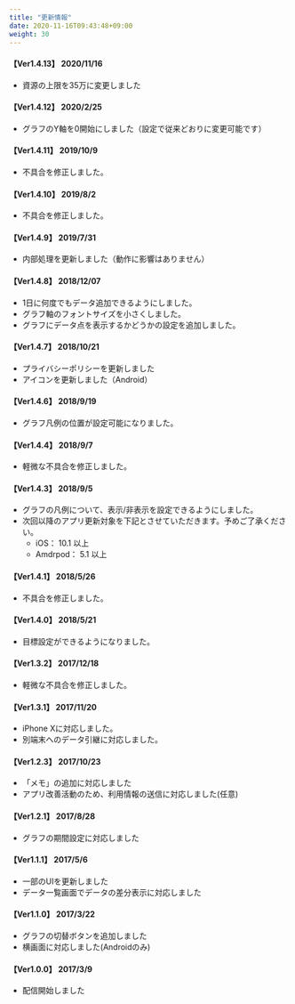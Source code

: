 ```yaml
---
title: "更新情報"
date: 2020-11-16T09:43:48+09:00
weight: 30
---
```


#### 【Ver1.4.13】 2020/11/16

* 資源の上限を35万に変更しました

#### 【Ver1.4.12】 2020/2/25

* グラフのY軸を0開始にしました（設定で従来どおりに変更可能です）

#### 【Ver1.4.11】 2019/10/9

* 不具合を修正しました。

#### 【Ver1.4.10】 2019/8/2

* 不具合を修正しました。

#### 【Ver1.4.9】 2019/7/31

* 内部処理を更新しました（動作に影響はありません）

#### 【Ver1.4.8】 2018/12/07

* 1日に何度でもデータ追加できるようにしました。
* グラフ軸のフォントサイズを小さくしました。
* グラフにデータ点を表示するかどうかの設定を追加しました。

#### 【Ver1.4.7】 2018/10/21

* プライバシーポリシーを更新しました
* アイコンを更新しました（Android）

#### 【Ver1.4.6】 2018/9/19

* グラフ凡例の位置が設定可能になりました。

#### 【Ver1.4.4】 2018/9/7

* 軽微な不具合を修正しました。

#### 【Ver1.4.3】 2018/9/5

* グラフの凡例について、表示/非表示を設定できるようにしました。
* 次回以降のアプリ更新対象を下記とさせていただきます。予めご了承ください。
  * iOS： 10.1 以上
  * Amdrpod： 5.1 以上


#### 【Ver1.4.1】 2018/5/26

* 不具合を修正しました。

#### 【Ver1.4.0】 2018/5/21

* 目標設定ができるようになりました。

#### 【Ver1.3.2】 2017/12/18

* 軽微な不具合を修正しました。

#### 【Ver1.3.1】 2017/11/20

* iPhone Xに対応しました。
* 別端末へのデータ引継に対応しました。

#### 【Ver1.2.3】 2017/10/23

* 「メモ」の追加に対応しました
* アプリ改善活動のため、利用情報の送信に対応しました(任意)

#### 【Ver1.2.1】 2017/8/28

* グラフの期間設定に対応しました

#### 【Ver1.1.1】 2017/5/6

* 一部のUIを更新しました
* データ一覧画面でデータの差分表示に対応しました

#### 【Ver1.1.0】 2017/3/22

* グラフの切替ボタンを追加しました
* 横画面に対応しました(Androidのみ)

#### 【Ver1.0.0】 2017/3/9

* 配信開始しました
